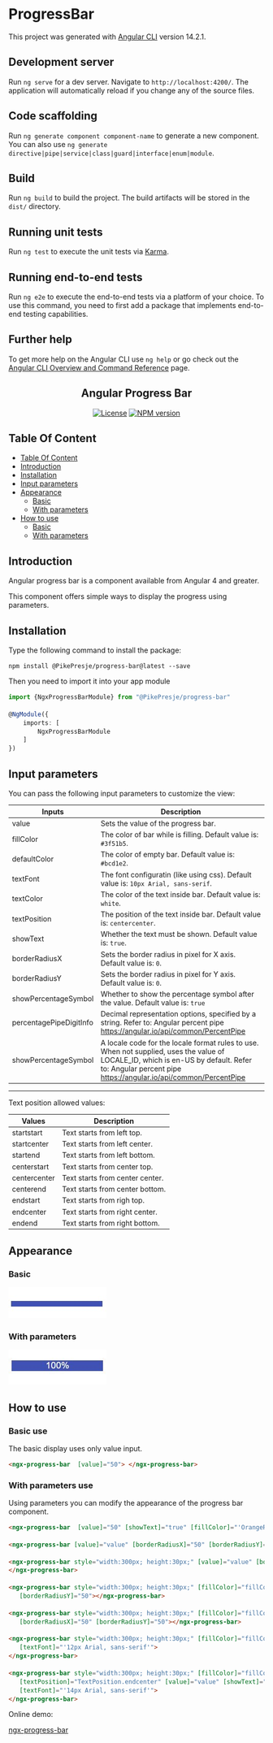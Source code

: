 # ProgressBar

This project was generated with [Angular CLI](https://github.com/angular/angular-cli) version 14.2.1.

## Development server

Run `ng serve` for a dev server. Navigate to `http://localhost:4200/`. The application will automatically reload if you change any of the source files.

## Code scaffolding

Run `ng generate component component-name` to generate a new component. You can also use `ng generate directive|pipe|service|class|guard|interface|enum|module`.

## Build

Run `ng build` to build the project. The build artifacts will be stored in the `dist/` directory.

## Running unit tests

Run `ng test` to execute the unit tests via [Karma](https://karma-runner.github.io).

## Running end-to-end tests

Run `ng e2e` to execute the end-to-end tests via a platform of your choice. To use this command, you need to first add a package that implements end-to-end testing capabilities.

## Further help

To get more help on the Angular CLI use `ng help` or go check out the [Angular CLI Overview and Command Reference](https://angular.io/cli) page.


<p align="center">
  <h2 align="center"> Angular Progress Bar</h2>
</p>
<p align="center">
  <a href="https://opensource.org/licenses/MIT"><img src="https://img.shields.io/badge/License-MIT-yellow.svg" alt="License"></a>
   <a href="https://www.npmjs.com/package/@pikepresje/progress-bar"><img src="https://badge.fury.io/js/angular-progress-bar.svg?style=flat-square" alt="NPM version"></a>
   </p> 
 
 ## Table Of Content
- [Table Of Content](#table-of-content)
- [Introduction](#introduction) 
- [Installation](#installation)
- [Input parameters](#input-parameters)
- [Appearance](#appearance)
  - [Basic](#basic)
  - [With parameters](#with-parameters) 
- [How to use](#how-to-use)
  - [Basic](#basic-use)
  - [With parameters](#with-parameters-use) 


## Introduction ##

Angular progress bar is a component available from Angular 4 and greater.

This component offers simple ways to display the progress using parameters.
    
  
## Installation ##

Type the following command to install the package:
    
```shell
npm install @PikePresje/progress-bar@latest --save
```
    
Then you need to import it into your app module

```typescript
import {NgxProgressBarModule} from "@PikePresje/progress-bar"

@NgModule({
    imports: [
        NgxProgressBarModule
    ]
})
```

## Input parameters ##

You can pass the following input parameters to customize the view:

| Inputs                   | Description                                                                              |
| ------------------------ | ---------------------------------------------------------------------------------------- |
| value                    | Sets the value of the progress bar.                                                      |
| fillColor                | The color of bar while is filling. Default value is: `#3f51b5`.                          |
| defaultColor             | The color of empty bar. Default value is: `#bcd1e2`.                                     |
| textFont                 | The font configuratin (like using css). Default value is: `10px Arial, sans-serif`.      |
| textColor                | The color of the text inside bar. Default value is: `white`.                             |
| textPosition             | The position of the text inside bar. Default value is: `centercenter`.                   |
| showText                 | Whether the text must be shown. Default value is: `true`.                                |
| borderRadiusX            | Sets the border radius in pixel for X axis. Default value is: `0`.                       |
| borderRadiusY            | Sets the border radius in pixel for Y axis. Default value is: `0`.                       |
| showPercentageSymbol     | Whether to show the percentage symbol after the value. Default value is: `true`          |
| percentagePipeDigitInfo  | Decimal representation options, specified by a string. Refer to: Angular percent pipe https://angular.io/api/common/PercentPipe |
| showPercentageSymbol     | A locale code for the locale format rules to use. When not supplied, uses the value of LOCALE_ID, which is en-US by default. Refer to: Angular percent pipe https://angular.io/api/common/PercentPipe |


---------------------------------------------------------------------------------------------------------------------------------------

Text position allowed values:

| Values          | Description                                                                              |
| -------------- | ---------------------------------------------------------------------------------------- |
| startstart     | Text starts from left top.                                                               |
| startcenter    | Text starts from left center.                                                            |
| startend       | Text starts from left bottom.                                                            |
| centerstart    | Text starts from center top.                                                             |
| centercenter   | Text starts from center center.                                                          |
| centerend      | Text starts from center bottom.                                                          |
| endstart       | Text starts from righ top.                                                               |
| endcenter      | Text starts from right center.                                                           |
| endend         | Text starts from right bottom.                                                           |



## Appearance ##

### Basic ###
  <img src="./assets/basic progress bar.jpg?raw=true" alt="Appearence">
  
### With parameters ###
  <img src="./assets/with parameters progress bar.jpg?raw=true" alt="Appearence">
  
  
## How to use ##

### Basic use ###

The basic display uses only value input.
  
```html
<ngx-progress-bar  [value]="50"> </ngx-progress-bar>
```

### With parameters use ###

 Using parameters you can modify the appearance of the progress bar component.

```html
<ngx-progress-bar  [value]="50" [showText]="true" [fillColor]="'OrangeRed'"  > </ngx-progress-bar>

<ngx-progress-bar [value]="value" [borderRadiusX]="50" [borderRadiusY]="50"></ngx-progress-bar>

<ngx-progress-bar style="width:300px; height:30px;" [value]="value" [borderRadiusX]="50" [borderRadiusY]="50">
</ngx-progress-bar>

<ngx-progress-bar style="width:300px; height:30px;" [fillColor]="fillColor" [value]="value" [borderRadiusX]="50"
   [borderRadiusY]="50"></ngx-progress-bar>

<ngx-progress-bar style="width:300px; height:30px;" [fillColor]="fillColor" [value]="value" [showText]="true"
   [borderRadiusX]="50" [borderRadiusY]="50"></ngx-progress-bar>

<ngx-progress-bar style="width:300px; height:30px;" [fillColor]="fillColor" [value]="value" [showText]="true"
   [textFont]="'12px Arial, sans-serif'">
</ngx-progress-bar>

<ngx-progress-bar style="width:300px; height:30px;" [fillColor]="fillColor"
   [textPosition]="TextPosition.endcenter" [value]="value" [showText]="true"
   [textFont]="'14px Arial, sans-serif'">
</ngx-progress-bar>

  ```
  Online demo:
  
 <a href="https://pikepresje.github.io/progress-bar/"> ngx-progress-bar </a> 
